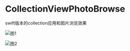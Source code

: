 # CollectionViewPhotoBrowse
swift版本的collection应用和图片浏览效果


![图1](https://pan.baidu.com/s/1o8wIqKy)

![图2](https://pan.baidu.com/s/1i5kHmRz)

